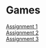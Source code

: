 # Games

[Assignment 1](https://github.com/sem4-games-with-unity/Games-Assignment-1)  
[Assignment 2](https://github.com/sem4-games-with-unity/Games-Assignment-2)  
[Assignment 3](https://github.com/sem4-games-with-unity/Games-Assignment-3)  
